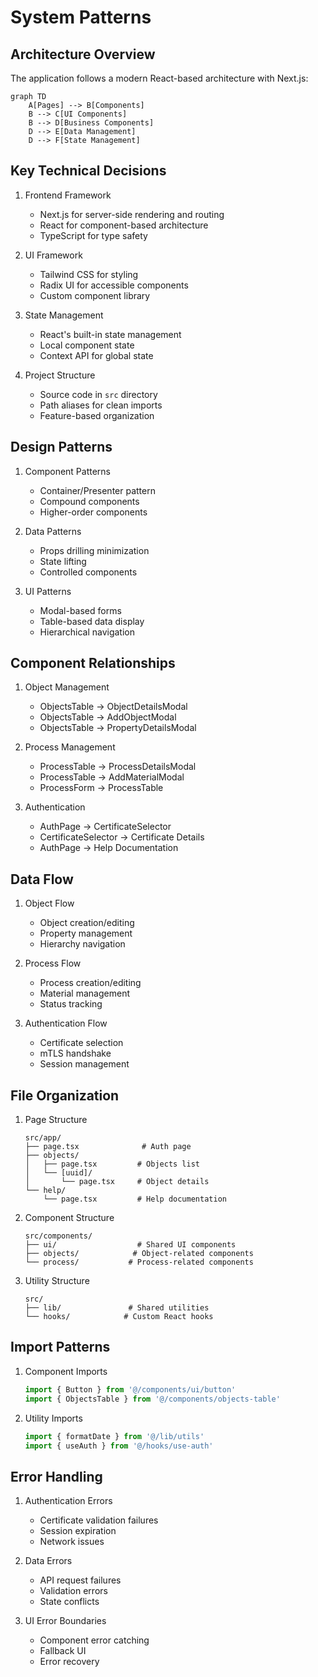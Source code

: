 # System Patterns

## Architecture Overview

The application follows a modern React-based architecture with Next.js:

```mermaid
graph TD
    A[Pages] --> B[Components]
    B --> C[UI Components]
    B --> D[Business Components]
    D --> E[Data Management]
    D --> F[State Management]
```

## Key Technical Decisions

1. Frontend Framework

   - Next.js for server-side rendering and routing
   - React for component-based architecture
   - TypeScript for type safety

2. UI Framework

   - Tailwind CSS for styling
   - Radix UI for accessible components
   - Custom component library

3. State Management

   - React's built-in state management
   - Local component state
   - Context API for global state

4. Project Structure
   - Source code in `src` directory
   - Path aliases for clean imports
   - Feature-based organization

## Design Patterns

1. Component Patterns

   - Container/Presenter pattern
   - Compound components
   - Higher-order components

2. Data Patterns

   - Props drilling minimization
   - State lifting
   - Controlled components

3. UI Patterns
   - Modal-based forms
   - Table-based data display
   - Hierarchical navigation

## Component Relationships

1. Object Management

   - ObjectsTable → ObjectDetailsModal
   - ObjectsTable → AddObjectModal
   - ObjectsTable → PropertyDetailsModal

2. Process Management

   - ProcessTable → ProcessDetailsModal
   - ProcessTable → AddMaterialModal
   - ProcessForm → ProcessTable

3. Authentication
   - AuthPage → CertificateSelector
   - CertificateSelector → Certificate Details
   - AuthPage → Help Documentation

## Data Flow

1. Object Flow

   - Object creation/editing
   - Property management
   - Hierarchy navigation

2. Process Flow

   - Process creation/editing
   - Material management
   - Status tracking

3. Authentication Flow
   - Certificate selection
   - mTLS handshake
   - Session management

## File Organization

1. Page Structure

   ```
   src/app/
   ├── page.tsx              # Auth page
   ├── objects/
   │   ├── page.tsx         # Objects list
   │   └── [uuid]/
   │       └── page.tsx     # Object details
   └── help/
       └── page.tsx         # Help documentation
   ```

2. Component Structure

   ```
   src/components/
   ├── ui/                  # Shared UI components
   ├── objects/            # Object-related components
   └── process/           # Process-related components
   ```

3. Utility Structure
   ```
   src/
   ├── lib/               # Shared utilities
   └── hooks/            # Custom React hooks
   ```

## Import Patterns

1. Component Imports

   ```typescript
   import { Button } from '@/components/ui/button'
   import { ObjectsTable } from '@/components/objects-table'
   ```

2. Utility Imports
   ```typescript
   import { formatDate } from '@/lib/utils'
   import { useAuth } from '@/hooks/use-auth'
   ```

## Error Handling

1. Authentication Errors

   - Certificate validation failures
   - Session expiration
   - Network issues

2. Data Errors

   - API request failures
   - Validation errors
   - State conflicts

3. UI Error Boundaries
   - Component error catching
   - Fallback UI
   - Error recovery
